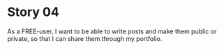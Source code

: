# Story 04

As a FREE-user,
I want to be able to write posts and make them public or private,
so that I can share them through my portfolio.